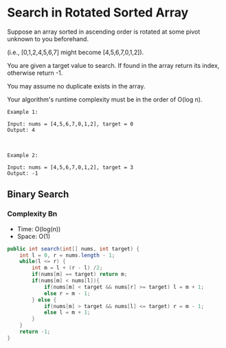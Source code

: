 # Search in Rotated Sorted Array

Suppose an array sorted in ascending order is rotated at some pivot unknown to you beforehand.

(i.e., [0,1,2,4,5,6,7] might become [4,5,6,7,0,1,2]).

You are given a target value to search. If found in the array return its index, otherwise return -1.

You may assume no duplicate exists in the array.

Your algorithm's runtime complexity must be in the order of O(log n).

    Example 1:

    Input: nums = [4,5,6,7,0,1,2], target = 0
    Output: 4
<br>

    Example 2:

    Input: nums = [4,5,6,7,0,1,2], target = 3
    Output: -1

## Binary Search

### Complexity Bn

- Time: O(log(n))
- Space: O(1)

```Java
public int search(int[] nums, int target) {
    int l = 0, r = nums.length - 1;
    while(l <= r) {
        int m = l + (r - l) /2;
        if(nums[m] == target) return m;
        if(nums[m] < nums[l]){
            if(nums[m] < target && nums[r] >= target) l = m + 1;
            else r = m - 1;
        } else {
            if(nums[m] > target && nums[l] <= target) r = m - 1;
            else l = m + 1;
        }
    }
    return -1;  
}
```
